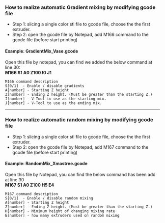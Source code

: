 ### How to realize automatic Gradient mixing by modifying gcode file 
- Step 1: slicing a single color stl file to gcode file, choose the the first extruder.  
- Step 2: open the gcode file by Notepad, add M166 command to the gcode file (before start printing)  

#### Example: GradientMix_Vase.gcode 
Open this file by notepad, you can find we added the below command at line 30:  
**M166 S1 A0 Z100 I0 J1**     
 
    M166 command description  
    S[0/1]  - Enable / disable gradients  
    A[number] - Starting Z height  
    Z[number] - Ending Z height. (Must be greater than the starting Z.)  
    I[number] - V-Tool to use as the starting mix.  
    J[number] - V-Tool to use as the ending mix.  

----
### How to realize automatic random mixing by modifying gcode file 
- Step 1: slicing a single color stl file to gcode file, choose the the first extruder.  
- Step 2: open the gcode file by Notepad, add M167 command to the gcode file (before start printing)  
#### Example: RandomMix_Xmastree.gcode
Open this file by Notepad, you can find the below command has been add at line 30  
**M167 S1 A0 Z100 H5 E4**   

    M167 command description   
    S[0/1]  - Enable / disable random mixing    
    A[number] - Starting Z height    
    Z[number] - Ending Z height. (Must be greater than the starting Z.)    
    H[number] - Minimum height of changing mixing rate   
    E[number] - how many extruders used on random mixing   